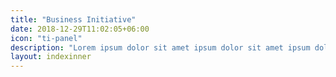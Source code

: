 ```yaml
---
title: "Business Initiative"
date: 2018-12-29T11:02:05+06:00
icon: "ti-panel"
description: "Lorem ipsum dolor sit amet ipsum dolor sit amet ipsum dolor sit amet"
layout: indexinner
---
```

